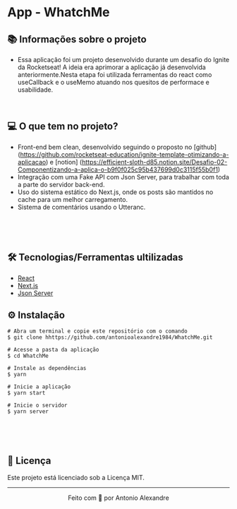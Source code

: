 # App - WhatchMe

## 📚 Informações sobre o projeto

* Essa aplicação foi um projeto desenvolvido durante um desafio do Ignite da Rocketseat! A ideia era aprimorar a aplicação já desenvolvida anteriormente.Nesta etapa foi utilizada ferramentas do react como useCallback e o useMemo atuando nos quesitos de performace e usabilidade.

&nbsp;

## 💻 O que tem no projeto?

* Front-end bem clean, desenvolvido seguindo o proposto no [github] (https://github.com/rocketseat-education/ignite-template-otimizando-a-aplicacao) e [notion] (https://efficient-sloth-d85.notion.site/Desafio-02-Componentizando-a-aplica-o-b9f0f025c95b437699d0c3115f55b0f1)
* Integração com uma Fake API com Json Server, para trabalhar com toda a parte do servidor back-end.
* Uso do sistema estático do Next.js, onde os posts são mantidos no cache para um melhor carregamento.
* Sistema de comentários usando o Utteranc.

&nbsp;



&nbsp;

## 🛠️ Tecnologias/Ferramentas ultilizadas

* [React](https://pt-br.reactjs.org/E)
* [Next.js](https://nextjs.org/)
* [Json Server](https://github.com/typicode/json-server)


## ⚙️ Instalação
```
# Abra um terminal e copie este repositório com o comando
$ git clone hhttps://github.com/antonioalexandre1984/WhatchMe.git
```

```
# Acesse a pasta da aplicação
$ cd WhatchMe

# Instale as dependências
$ yarn

# Inicie a aplicação
$ yarn start

# Inicie o servidor
$ yarn server
```

&nbsp;



&nbsp;

## 📝 Licença

Este projeto está licenciado sob a Licença MIT.


---

<p align="center">Feito com 💙 por Antonio Alexandre</p>
